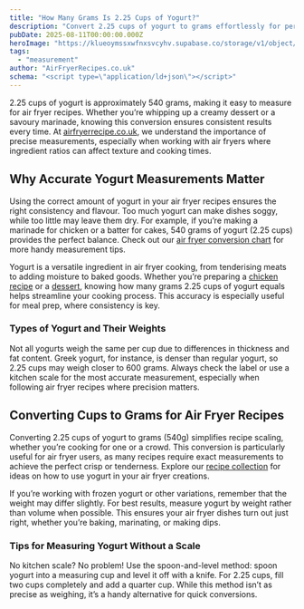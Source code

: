 ```yaml
---
title: "How Many Grams Is 2.25 Cups of Yogurt?"
description: "Convert 2.25 cups of yogurt to grams effortlessly for perfect air fryer recipes every time. Get precise measurements now!"
pubDate: 2025-08-11T00:00:00.000Z
heroImage: "https://klueoymssxwfnxsvcyhv.supabase.co/storage/v1/object/public/md/how-many-grams-is-2-25-cups-of-yogurt-d8b5b501.webp"
tags:
  - "measurement"
author: "AirFryerRecipes.co.uk"
schema: "<script type=\"application/ld+json\"></script>"
---
```


<p>2.25 cups of yogurt is approximately 540 grams, making it easy to measure for air fryer recipes. Whether you’re whipping up a creamy dessert or a savoury marinade, knowing this conversion ensures consistent results every time. At <a href=https://www.airfryerrecipe.co.uk>airfryerrecipe.co.uk</a>, we understand the importance of precise measurements, especially when working with air fryers where ingredient ratios can affect texture and cooking times.</p>  

<h2>Why Accurate Yogurt Measurements Matter</h2>  
<p>Using the correct amount of yogurt in your air fryer recipes ensures the right consistency and flavour. Too much yogurt can make dishes soggy, while too little may leave them dry. For example, if you’re making a marinade for chicken or a batter for cakes, 540 grams of yogurt (2.25 cups) provides the perfect balance. Check out our <a href=https://www.airfryerrecipe.co.uk/air-fryer-conversion-chart>air fryer conversion chart</a> for more handy measurement tips.</p>  

<p>Yogurt is a versatile ingredient in air fryer cooking, from tenderising meats to adding moisture to baked goods. Whether you’re preparing a <a href=https://www.airfryerrecipe.co.uk/recipe-category/chicken>chicken recipe</a> or a <a href=https://www.airfryerrecipe.co.uk/recipe-category/dessert>dessert</a>, knowing how many grams 2.25 cups of yogurt equals helps streamline your cooking process. This accuracy is especially useful for meal prep, where consistency is key.</p>  

<h3>Types of Yogurt and Their Weights</h3>  
<p>Not all yogurts weigh the same per cup due to differences in thickness and fat content. Greek yogurt, for instance, is denser than regular yogurt, so 2.25 cups may weigh closer to 600 grams. Always check the label or use a kitchen scale for the most accurate measurement, especially when following air fryer recipes where precision matters.</p>  

<h2>Converting Cups to Grams for Air Fryer Recipes</h2>  
<p>Converting 2.25 cups of yogurt to grams (540g) simplifies recipe scaling, whether you’re cooking for one or a crowd. This conversion is particularly useful for air fryer users, as many recipes require exact measurements to achieve the perfect crisp or tenderness. Explore our <a href=https://www.airfryerrecipe.co.uk/recipes>recipe collection</a> for ideas on how to use yogurt in your air fryer creations.</p>  

<p>If you’re working with frozen yogurt or other variations, remember that the weight may differ slightly. For best results, measure yogurt by weight rather than volume when possible. This ensures your air fryer dishes turn out just right, whether you’re baking, marinating, or making dips.</p>  

<h3>Tips for Measuring Yogurt Without a Scale</h3>  
<p>No kitchen scale? No problem! Use the spoon-and-level method: spoon yogurt into a measuring cup and level it off with a knife. For 2.25 cups, fill two cups completely and add a quarter cup. While this method isn’t as precise as weighing, it’s a handy alternative for quick conversions.</p>